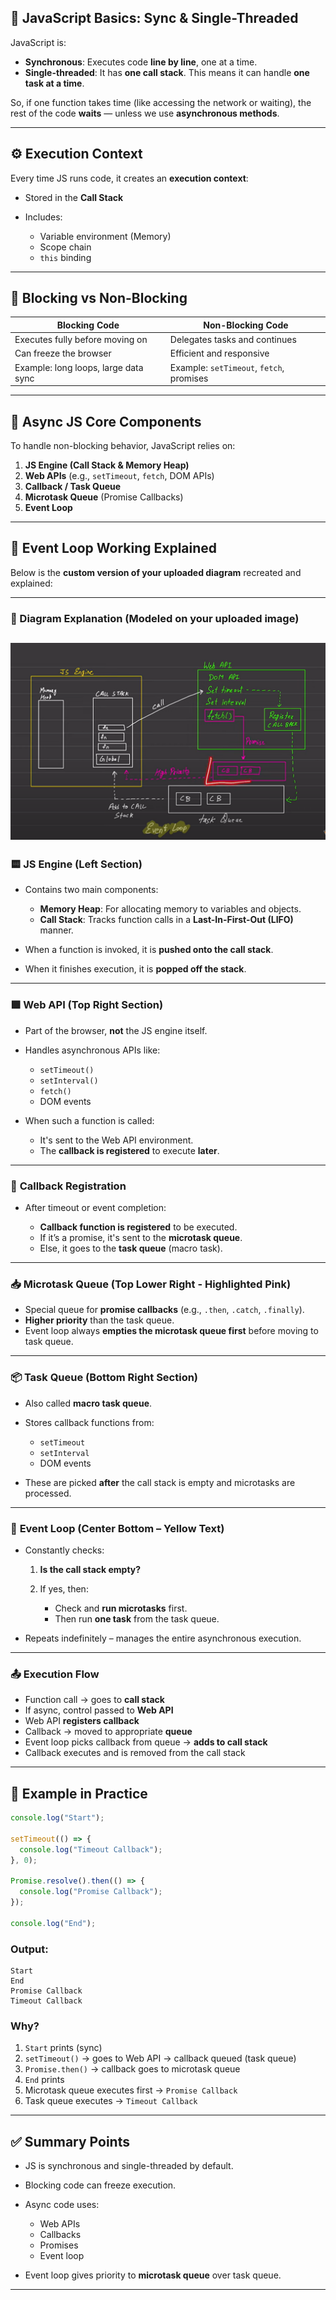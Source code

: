 ## 📌 **JavaScript Basics: Sync & Single-Threaded**

JavaScript is:

* **Synchronous**: Executes code **line by line**, one at a time.
* **Single-threaded**: It has **one call stack**. This means it can handle **one task at a time**.

So, if one function takes time (like accessing the network or waiting), the rest of the code **waits** — unless we use **asynchronous methods**.

---

## ⚙️ **Execution Context**

Every time JS runs code, it creates an **execution context**:

* Stored in the **Call Stack**
* Includes:

  * Variable environment (Memory)
  * Scope chain
  * `this` binding

---

## 🚧 Blocking vs Non-Blocking

| **Blocking Code**                    | **Non-Blocking Code**                    |
| ------------------------------------ | ---------------------------------------- |
| Executes fully before moving on      | Delegates tasks and continues            |
| Can freeze the browser               | Efficient and responsive                 |
| Example: long loops, large data sync | Example: `setTimeout`, `fetch`, promises |

---

## 🧠 Async JS Core Components

To handle non-blocking behavior, JavaScript relies on:

1. **JS Engine (Call Stack & Memory Heap)**
2. **Web APIs** (e.g., `setTimeout`, `fetch`, DOM APIs)
3. **Callback / Task Queue**
4. **Microtask Queue** (Promise Callbacks)
5. **Event Loop**

---

## 🔁 Event Loop Working Explained

Below is the **custom version of your uploaded diagram** recreated and explained:

---

### 🔷 Diagram Explanation (Modeled on your uploaded image)

![Daigram](async_js_diagram.png)
---

### 🟨 **JS Engine (Left Section)**

* Contains two main components:

  * **Memory Heap**: For allocating memory to variables and objects.
  * **Call Stack**: Tracks function calls in a **Last-In-First-Out (LIFO)** manner.
* When a function is invoked, it is **pushed onto the call stack**.
* When it finishes execution, it is **popped off the stack**.

---

### 🟩 **Web API (Top Right Section)**

* Part of the browser, **not** the JS engine itself.
* Handles asynchronous APIs like:

  * `setTimeout()`
  * `setInterval()`
  * `fetch()`
  * DOM events
* When such a function is called:

  * It's sent to the Web API environment.
  * The **callback is registered** to execute **later**.

---

### 🔁 **Callback Registration**

* After timeout or event completion:

  * **Callback function is registered** to be executed.
  * If it’s a promise, it's sent to the **microtask queue**.
  * Else, it goes to the **task queue** (macro task).

---

### 📥 **Microtask Queue (Top Lower Right - Highlighted Pink)**

* Special queue for **promise callbacks** (e.g., `.then`, `.catch`, `.finally`).
* **Higher priority** than the task queue.
* Event loop always **empties the microtask queue first** before moving to task queue.

---

### 📦 **Task Queue (Bottom Right Section)**

* Also called **macro task queue**.
* Stores callback functions from:

  * `setTimeout`
  * `setInterval`
  * DOM events
* These are picked **after** the call stack is empty and microtasks are processed.

---

### 🔄 **Event Loop (Center Bottom – Yellow Text)**

* Constantly checks:

  1. **Is the call stack empty?**
  2. If yes, then:

     * Check and **run microtasks** first.
     * Then run **one task** from the task queue.
* Repeats indefinitely – manages the entire asynchronous execution.

---

### 📤 **Execution Flow**

* Function call → goes to **call stack**
* If async, control passed to **Web API**
* Web API **registers callback**
* Callback → moved to appropriate **queue**
* Event loop picks callback from queue → **adds to call stack**
* Callback executes and is removed from the call stack


---

## 🧪 Example in Practice

```javascript
console.log("Start");

setTimeout(() => {
  console.log("Timeout Callback");
}, 0);

Promise.resolve().then(() => {
  console.log("Promise Callback");
});

console.log("End");
```

### Output:

```
Start
End
Promise Callback
Timeout Callback
```

### Why?

1. `Start` prints (sync)
2. `setTimeout()` → goes to Web API → callback queued (task queue)
3. `Promise.then()` → callback goes to microtask queue
4. `End` prints
5. Microtask queue executes first → `Promise Callback`
6. Task queue executes → `Timeout Callback`

---

## ✅ Summary Points

* JS is synchronous and single-threaded by default.
* Blocking code can freeze execution.
* Async code uses:

  * Web APIs
  * Callbacks
  * Promises
  * Event loop
* Event loop gives priority to **microtask queue** over task queue.

---